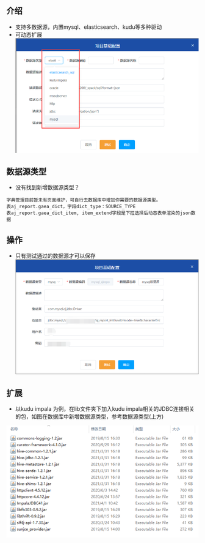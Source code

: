 ## 介绍
- 支持多数据源，内置mysql、elasticsearch、kudu等多种驱动 <br>
- 可动态扩展
![source.png](../picture/datasource/img_1.png)

## 数据源类型
- 没有找到新增数据源类型？<br>
```text
字典管理目前暂未有页面维护，可自行去数据库中增加你需要的数据源类型。
表aj_report.gaea_dict，字段dict_type：SOURCE_TYPE
表aj_report.gaea_dict_item, item_extend字段是下拉选择后动态表单渲染的json数据
```


## 操作
- 只有测试通过的数据源才可以保存
![An image](../picture/datasource/img.png)



## 扩展
- 以kudu impala 为例，在lib文件夹下加入kudu impala相关的JDBC连接相关的包，如图在数据库中新增数据源类型，参考数据源类型(上方)

![An image](../picture/datasource/kudu-impala-lib.png)


  
  

